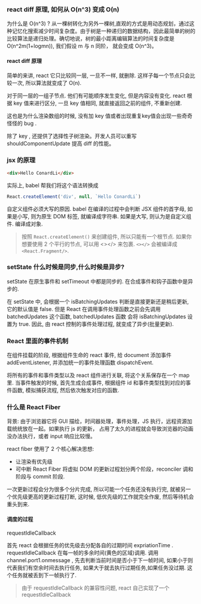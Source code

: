 ### react diff 原理, 如何从 O(n^3) 变成 O(n)

为什么是 O(n^3) ? 从一棵树转化为另外一棵树,直观的方式是用动态规划，通过这种记忆化搜索减少时间复杂度。由于树是一种递归的数据结构，因此最简单的树的比较算法是递归处理。确切地说，树的最小距离编辑算法的时间复杂度是 O(n^2m(1+logmn)), 我们假设 m 与 n 同阶， 就会变成 O(n^3)。

#### react diff 原理

简单的来讲, react 它只比较同一层, 一旦不一样, 就删除. 这样子每一个节点只会比较一次, 所以算法就变成了 O(n).

对于同一层的一组子节点. 他们有可能顺序发生变化, 但是内容没有变化. react 根据 key 值来进行区分, 一旦 key 值相同, 就直接返回之前的组件, 不重新创建.

这也是为什么渲染数组的时候, 没有加 key 值或者出现重复key值会出现一些奇奇怪怪的 bug .

除了 key , 还提供了选择性子树渲染。开发人员可以重写 shouldComponentUpdate 提高 diff 的性能。

### jsx 的原理

```html
<div>Hello ConardLi</div>
```

实际上, babel 帮我们将这个语法转换成

```js
React.createElement('div', null, `Hello ConardLi`)
```

自定义组件必须大写的原因. babel 在编译的过程中会判断 JSX 组件的首字母, 如果是小写, 则为原生 DOM 标签, 就编译成字符串. 如果是大写, 则认为是自定义组件. 编译成对象.

> 按照 `React.createElement()` 来创建组件, 所以只能有一个根节点. 如果你想要使用 2 个平行的节点, 可以用 <></> 来包裹. `<></>` 会被编译成 `<React.Fragment/>`.

### setState 什么时候是同步,什么时候是异步?

setState 在原生事件和 setTimeout 中都是同步的. 在合成事件和钩子函数中是异步的.

在 setState 中, 会根据一个 isBatchingUpdates 判断是直接更新还是稍后更新, 它的默认值是 false. 但是 React 在调用事件处理函数之前会先调用 batchedUpdates 这个函数, batchedUpdates 函数 会将 isBatchingUpdates 设置为 true. 因此, 由 react 控制的事件处理过程, 就变成了异步(批量更新).

### React 里面的事件机制

在组件挂载的阶段, 根据组件生命的 react 事件, 给 document 添加事件 addEventListener, 并添加统一的事件处理函数 dispatchEvent.

将所有的事件和事件类型以及 react 组件进行关联, 将这个关系保存在一个 map 里. 当事件触发的时候, 首先生成合成事件, 根据组件 id 和事件类型找到对应的事件函数, 模拟捕获流程, 然后依次触发对应的函数.

### 什么是 React Fiber

背景: 由于浏览器它将 GUI 描绘，时间器处理，事件处理，JS 执行，远程资源加载统统放在一起。如果执行 js 的更新， 占用了太久的进程就会导致浏览器的动画没办法执行，或者 input 响应比较慢。

react fiber 使用了 2 个核心解决思想:

- 让渲染有优先级
- 可中断 React Fiber 将虚拟 DOM 的更新过程划分两个阶段，reconciler 调和阶段与 commit 阶段. 

一次更新过程会分为很多个分片完成, 所以可能一个任务还没有执行完, 就被另一个优先级更高的更新过程打断, 这时候, 低优先级的工作就完全作废, 然后等待机会重头到来.

#### 调度的过程

requestIdleCallback

首先 react 会根据任务的优先级去分配各自的过期时间 expriationTime . requestIdleCallback 在每一帧的多余时间(黄色的区域)调用. 调用 channel.port1.onmessage , 先去判断当前时间是否小于下一帧时间, 如果小于则代表我们有空余时间去执行任务, 如果大于就去执行过期任务,如果任务没过期. 这个任务就被丢到下一帧执行了.

> 由于 requestIdleCallback 的兼容性问题, react 自己实现了一个 requestIdleCallback

